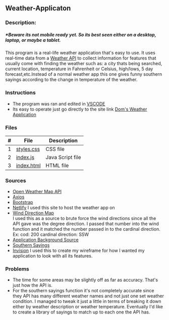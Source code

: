 ## Weather-Applicaton
### Description:
##### *Beware its not mobile ready yet. So its best seen either on a desktop, laptop, or maybe a tablet.

This program is a real-life weather application that's easy to use. It uses real-time data from a [ Weather API](https://openweathermap.org/) to collect information for features that usually come with finding the weather such as: a city thats being searched, current location, temperature in Fahrenheit or Celsius, high/lows, 5 day forecast,etc.Instead of a normal weather app this one gives funny southern sayings according to the change in temperature of the weather.

### Instructions
 - The program was ran and edited in [VSCODE](https://code.visualstudio.com/)
 - Its easy to operate just go directly to the site link [Dom's Weather Application](https://pedantic-swirles-d0df47.netlify.app/)

### Files

|   #   | File                       | Description                                                |
| :---: | -------------------------- | ---------------------------------------------------------- |
|   1   | [styles.css](https://github.com/Dshep98/Weather-Applicaton/blob/main/src/styles.css) | CSS file |
|   2   | [index.js](https://github.com/Dshep98/Weather-Applicaton/blob/main/src/index.js)     | Java Script file |
|   3   | [index.html](https://github.com/Dshep98/Weather-Applicaton/blob/main/index.html)     | HTML file |


### Sources
- [Open Weather Map API](https://openweathermap.org/api)
- [Axios](https://github.com/axios/axios#axios-api)
- [Bootstrap](https://getbootstrap.com/)
- [Netlify](https://getbootstrap.com/)
I used this site to host the weather app on
- [Wind Direction Map](http://snowfence.umn.edu/Components/winddirectionanddegreeswithouttable3.htm)  
 I used this as a source to brute force the wind directions since all the API gave was the degree direction. I passed that number into the wind function and it matched the number passed in to the cardinal direction. Ex: cod: 200 cardinal direction: SSW 
- [Application Background Source](https://codepen.io/P1N2O/pen/pyBNzX)
- [Southern Sayings](https://wanderwisdom.com/travel-destinations/Funny-Southern-Sayings-and-Southern-Expressions)
- [Invision](https://dominique766495.invisionapp.com/freehand/Weather-App-with-a-twist-POeXgl9xR) 
I used this to create my wireframe for how I wanted my application to look with all its features.

### Problems
- The time for some areas may be slightly off as far as accuracy. That's just how the API is.
- For the southern sayings function it's not completely accurate since they API has many different weather names and not just one set weather condition. 
I managed to tweak it just a little in terms of breaking it down either by weather description or weather temperature. Eventually I'd like to create a library of sayings to match up to each one the API has. 
